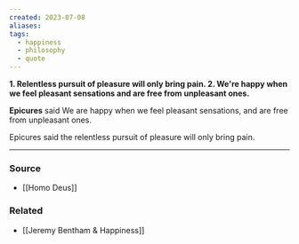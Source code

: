 ```yaml
---
created: 2023-07-08
aliases: 
tags:
  - happiness
  - philosophy
  - quote
---
```

**1. Relentless pursuit of pleasure will only bring pain.
2. We're happy when we feel pleasant sensations and are free from unpleasant ones.**

**Epicures** said We are happy when we feel pleasant sensations, and are free from unpleasant ones.

Epicures said the relentless pursuit of pleasure will only bring pain. 

---

### Source
- [[Homo Deus]]

### Related
- [[Jeremy Bentham & Happiness]]